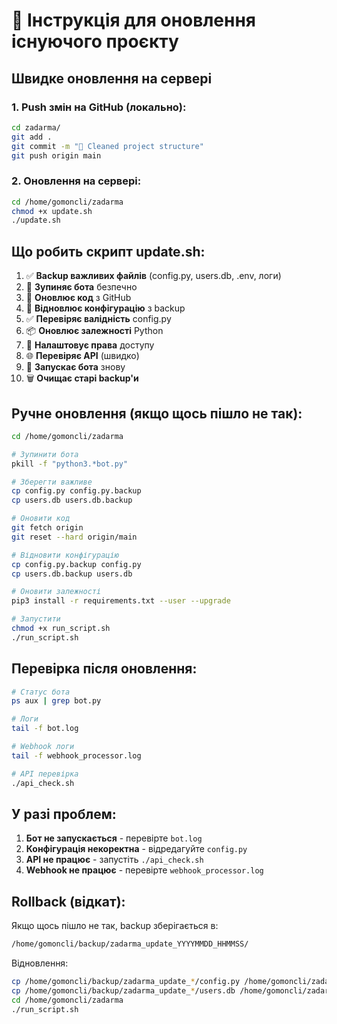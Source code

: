# 🔄 Інструкція для оновлення існуючого проєкту

## Швидке оновлення на сервері

### 1. Push змін на GitHub (локально):
```bash
cd zadarma/
git add .
git commit -m "🧹 Cleaned project structure"
git push origin main
```

### 2. Оновлення на сервері:
```bash
cd /home/gomoncli/zadarma
chmod +x update.sh
./update.sh
```

## Що робить скрипт update.sh:

1. ✅ **Backup важливих файлів** (config.py, users.db, .env, логи)
2. 🛑 **Зупиняє бота** безпечно
3. 🔄 **Оновлює код** з GitHub
4. 📁 **Відновлює конфігурацію** з backup
5. ✅ **Перевіряє валідність** config.py
6. 📦 **Оновлює залежності** Python
7. 🔧 **Налаштовує права** доступу
8. 🌐 **Перевіряє API** (швидко)
9. 🚀 **Запускає бота** знову
10. 🗑️ **Очищає старі backup'и**

## Ручне оновлення (якщо щось пішло не так):

```bash
cd /home/gomoncli/zadarma

# Зупинити бота
pkill -f "python3.*bot.py"

# Зберегти важливе
cp config.py config.py.backup
cp users.db users.db.backup

# Оновити код
git fetch origin
git reset --hard origin/main

# Відновити конфігурацію
cp config.py.backup config.py
cp users.db.backup users.db

# Оновити залежності
pip3 install -r requirements.txt --user --upgrade

# Запустити
chmod +x run_script.sh
./run_script.sh
```

## Перевірка після оновлення:

```bash
# Статус бота
ps aux | grep bot.py

# Логи
tail -f bot.log

# Webhook логи
tail -f webhook_processor.log

# API перевірка
./api_check.sh
```

## У разі проблем:

1. **Бот не запускається** - перевірте `bot.log`
2. **Конфігурація некоректна** - відредагуйте `config.py`
3. **API не працює** - запустіть `./api_check.sh`
4. **Webhook не працює** - перевірте `webhook_processor.log`

## Rollback (відкат):

Якщо щось пішло не так, backup зберігається в:
```bash
/home/gomoncli/backup/zadarma_update_YYYYMMDD_HHMMSS/
```

Відновлення:
```bash
cp /home/gomoncli/backup/zadarma_update_*/config.py /home/gomoncli/zadarma/
cp /home/gomoncli/backup/zadarma_update_*/users.db /home/gomoncli/zadarma/
cd /home/gomoncli/zadarma
./run_script.sh
```
